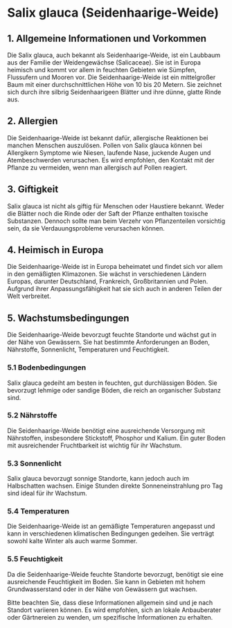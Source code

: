 # Salix glauca (Seidenhaarige-Weide)

## 1. Allgemeine Informationen und Vorkommen
Die Salix glauca, auch bekannt als Seidenhaarige-Weide, ist ein Laubbaum aus der Familie der Weidengewächse (Salicaceae). Sie ist in Europa heimisch und kommt vor allem in feuchten Gebieten wie Sümpfen, Flussufern und Mooren vor. Die Seidenhaarige-Weide ist ein mittelgroßer Baum mit einer durchschnittlichen Höhe von 10 bis 20 Metern. Sie zeichnet sich durch ihre silbrig Seidenhaarigeen Blätter und ihre dünne, glatte Rinde aus.

## 2. Allergien
Die Seidenhaarige-Weide ist bekannt dafür, allergische Reaktionen bei manchen Menschen auszulösen. Pollen von Salix glauca können bei Allergikern Symptome wie Niesen, laufende Nase, juckende Augen und Atembeschwerden verursachen. Es wird empfohlen, den Kontakt mit der Pflanze zu vermeiden, wenn man allergisch auf Pollen reagiert.

## 3. Giftigkeit
Salix glauca ist nicht als giftig für Menschen oder Haustiere bekannt. Weder die Blätter noch die Rinde oder der Saft der Pflanze enthalten toxische Substanzen. Dennoch sollte man beim Verzehr von Pflanzenteilen vorsichtig sein, da sie Verdauungsprobleme verursachen können.

## 4. Heimisch in Europa
Die Seidenhaarige-Weide ist in Europa beheimatet und findet sich vor allem in den gemäßigten Klimazonen. Sie wächst in verschiedenen Ländern Europas, darunter Deutschland, Frankreich, Großbritannien und Polen. Aufgrund ihrer Anpassungsfähigkeit hat sie sich auch in anderen Teilen der Welt verbreitet.

## 5. Wachstumsbedingungen
Die Seidenhaarige-Weide bevorzugt feuchte Standorte und wächst gut in der Nähe von Gewässern. Sie hat bestimmte Anforderungen an Boden, Nährstoffe, Sonnenlicht, Temperaturen und Feuchtigkeit.

### 5.1 Bodenbedingungen
Salix glauca gedeiht am besten in feuchten, gut durchlässigen Böden. Sie bevorzugt lehmige oder sandige Böden, die reich an organischer Substanz sind.

### 5.2 Nährstoffe
Die Seidenhaarige-Weide benötigt eine ausreichende Versorgung mit Nährstoffen, insbesondere Stickstoff, Phosphor und Kalium. Ein guter Boden mit ausreichender Fruchtbarkeit ist wichtig für ihr Wachstum.

### 5.3 Sonnenlicht
Salix glauca bevorzugt sonnige Standorte, kann jedoch auch im Halbschatten wachsen. Einige Stunden direkte Sonneneinstrahlung pro Tag sind ideal für ihr Wachstum.

### 5.4 Temperaturen
Die Seidenhaarige-Weide ist an gemäßigte Temperaturen angepasst und kann in verschiedenen klimatischen Bedingungen gedeihen. Sie verträgt sowohl kalte Winter als auch warme Sommer.

### 5.5 Feuchtigkeit
Da die Seidenhaarige-Weide feuchte Standorte bevorzugt, benötigt sie eine ausreichende Feuchtigkeit im Boden. Sie kann in Gebieten mit hohem Grundwasserstand oder in der Nähe von Gewässern gut wachsen.

Bitte beachten Sie, dass diese Informationen allgemein sind und je nach Standort variieren können. Es wird empfohlen, sich an lokale Anbauberater oder Gärtnereien zu wenden, um spezifische Informationen zu erhalten.
